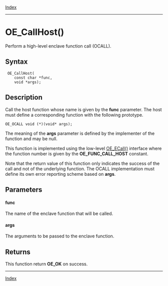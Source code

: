 [Index](index.md)

---
# OE_CallHost()

Perform a high-level enclave function call (OCALL).

## Syntax

     OE_CallHost(
        const char *func,
        void *args);
## Description 

Call the host function whose name is given by the **func** parameter. The host must define a corresponding function with the following prototype.

```
OE_OCALL void (*)(void* args);
```



The meaning of the **args** parameter is defined by the implementer of the function and may be null.

This function is implemented using the low-level [OE_ECall()](host_8h_af10a19642d3955cab59d4fe273323f3d_1af10a19642d3955cab59d4fe273323f3d.md) interface where the function number is given by the **OE_FUNC_CALL_HOST** constant.

Note that the return value of this function only indicates the success of the call and not of the underlying function. The OCALL implementation must define its own error reporting scheme based on **args**.



## Parameters

#### func

The name of the enclave function that will be called.

#### args

The arguments to be passed to the enclave function.

## Returns

This function return **OE_OK** on success.

---
[Index](index.md)

